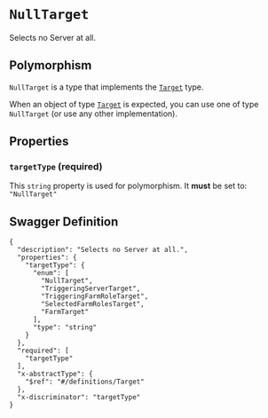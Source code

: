 # `NullTarget` #

Selects no Server at all.

## Polymorphism ##

`NullTarget` is a type that implements the [`Target`](./../definitions/Target.mkd) type.

When an object of type [`Target`](./../definitions/Target.mkd) is expected, you can use one of type `NullTarget`
(or use any other implementation).




## Properties ##

### `targetType` (required) ###




This `string` property is used for polymorphism. It **must** be set to: `"NullTarget"`





## Swagger Definition ##

    {
      "description": "Selects no Server at all.", 
      "properties": {
        "targetType": {
          "enum": [
            "NullTarget", 
            "TriggeringServerTarget", 
            "TriggeringFarmRoleTarget", 
            "SelectedFarmRolesTarget", 
            "FarmTarget"
          ], 
          "type": "string"
        }
      }, 
      "required": [
        "targetType"
      ], 
      "x-abstractType": {
        "$ref": "#/definitions/Target"
      }, 
      "x-discriminator": "targetType"
    }
